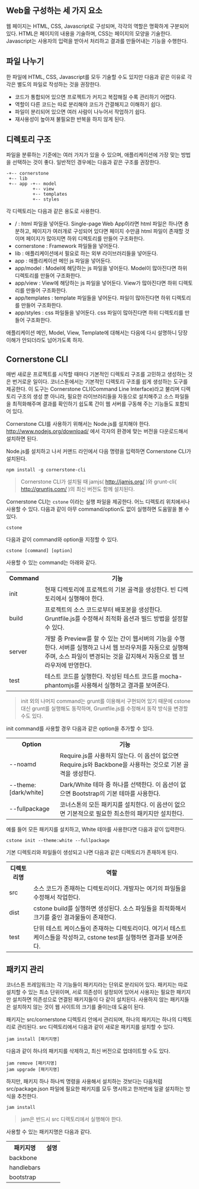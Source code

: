 <!--
{
	"id": 2,
	"title": "파일 구조",
	"outline": "웹 페이지는 HTML, CSS, Javascript로 구성되며, 각각의 역할은 명확하게 구분되어 있다. HTML은 페이지의 내용을 기술하며, CSS는 페이지의 모양을 기술한다. Javascript는 사용자의 입력을 받아서 처리하고 결과를 만들어내는 기능을 수행한다...",
	"tags": ["application"],
	"section": "애플리케이션 작성법",
	"order": [2, 1],
	"thumbnail": "2.1.01.file_structure.png"
}
-->

Web을 구성하는 세 가지 요소
-----------------------
웹 페이지는 HTML, CSS, Javascript로 구성되며, 각각의 역할은 명확하게 구분되어 있다. HTML은 페이지의 내용을 기술하며, CSS는 페이지의 모양을 기술한다. Javascript는 사용자의 입력을 받아서 처리하고 결과를 만들어내는 기능을 수행한다.

파일 나누기
---------

한 파일에 HTML, CSS, Javascript를 모두 기술할 수도 있지만 다음과 같은 이유로 각각은 별도의 파일로 작성하는 것을 권장한다.

- 코드가 통합되어 있으면 프로젝트가 커지고 복잡해질 수록 관리하기 어렵다.
- 역할이 다른 코드는 따로 분리해야 코드가 간결해지고 이해하기 쉽다.
- 파일이 분리되어 있으면 여러 사람이 나누어서 작업하기 쉽다.
- 재사용성이 높아져 불필요한 반복을 하지 않게 된다.

디렉토리 구조
-----------
파일을 분류하는 기준에는 여러 가지가 있을 수 있으며, 애플리케이션에 가장 맞는 방법을 선택하는 것이 좋다.
일반적인 경우에는 다음과 같은 구조를 권장한다.

```
-+-- cornerstone
 +-- lib
 +-- app -+-- model
          +-- view
          +-- templates
          +-- styles
```

각 디렉토리는 다음과 같은 용도로 사용한다.

- / : html 파일을 넣어둔다. Single-page Web App이라면 html 파일은 하나면 충분하고, 페이지가 여러개로 구성되어 있다면 페이지 수만큼 html 파일이 존재할 것이며 페이지가 많아지면 하위 디렉토리를 만들어 구조화한다.
- cornerstone : Framework 파일들을 넣어둔다.
- lib : 애플리케이션에서 필요로 하는 외부 라이브러리들을 넣어둔다.
- app : 애플리케이션 메인 js 파일을 넣어둔다.
- app/model : Model에 해당하는 js 파일을 넣어둔다. Model이 많아진다면 하위 디렉토리를 만들어 구조화한다.
- app/view : View에 해당하는 js 파일을 넣어둔다. View가 많아진다면 하위 디렉토리를 만들어 구조화한다.
- app/templates : template 파일들을 넣어둔다. 파일이 많아진다면 하위 디렉토리를 만들어 구조화한다.
- app/styles : css 파일들을 넣어둔다. css 파일이 많아진다면 하위 디렉토리를 만들어 구조화한다.

애플리케이션 메인, Model, View, Template에 대해서는 다음에 다시 설명하니 당장 이해가 안되더라도 넘어가도록 하자.

Cornerstone CLI
---------------
매번 새로운 프로젝트를 시작할 때마다 기본적인 디렉토리 구조를 고민하고 생성하는 것은 번거로운 일이다. 코너스톤에서는 기본적인 디렉토리 구조를 쉽게 생성하는 도구를 제공한다. 이 도구는 Cornerstone CLI(Command Line Interface)라고 불리며 디렉토리 구조의 생성 뿐 아니라, 필요한 라이브러리들을 자동으로 설치해주고 소스 파일들을 최적화해주며 결과를 확인하기 쉽도록 간이 웹 서버를 구동해 주는 기능들도 포함되어 있다.

Cornerstone CLI를 사용하기 위해서는 Node.js를 설치해야 한다. http://www.nodejs.org/download/ 에서 각자의 환경에 맞는 버전을 다운로드해서 설치하면 된다.

Node.js를 설치하고 나서 커맨드 라인에서 다음 명령을 입력하면 Cornerstone CLI가 설치된다.

```
npm install -g cornerstone-cli
```

> Cornerstone CLI가 설치될 때 jamjs( http://jamjs.org/ )와 grunt-cli( http://gruntjs.com/ )의 최신 버전도 함께 설치된다.

Cornerstone CLI는 `cstone` 이라는 실행 파일을 제공한다. 어느 디렉토리 위치에서나 사용할 수 있다. 다음과 같이 아무 command/option도 없이 실행하면 도움말을 볼 수 있다.

```
cstone
```

다음과 같이 command와 option을 지정할 수 있다.

```
cstone [command] [option]
```

사용할 수 있는 command는 아래와 같다.

<table class="table table-bordered">
	<tr>
		<th>Command</th>
		<th>기능</th>
	</tr>
	<tr>
		<td class="fixed_table">init</td>
		<td>현재 디렉토리에 프로젝트의 기본 골격을 생성한다. 빈 디렉토리에서 실행해야 한다.</td>
	</tr>
	<tr>
		<td class="fixed_table">build</td>
		<td>프로젝트의 소스 코드로부터 배포본을 생성한다. Gruntfile.js를 수정해서 최적화 옵션과 빌드 방법을 설정할 수 있다.</td>
	</tr>
	<tr>
		<td class="fixed_table">server</td>
		<td>개발 중 Preview를 할 수 있는 간이 웹서버의 기능을 수행한다. 서버를 실행하고 나서 웹 브라우저를 자동으로 실행해주며, 소스 파일이 변경되는 것을 감지해서 자동으로 웹 브라우저에 반영한다.</td>
	</tr>
	<tr>
		<td class="fixed_table">test</td>
		<td>테스트 코드를 실행한다. 작성된 테스트 코드를 mocha-phantomjs를 사용해서 실행하고 결과를 보여준다.</td>
	</tr>
</table>

> init 외의 나머지 command는 grunt를 이용해서 구현되어 있기 때문에 cstone 대신 grunt를 실행해도 동작하며, Gruntfile.js를 수정해서 동작 방식을 변경할 수도 있다.

init command를 사용할 경우 다음과 같은 option을 추가할 수 있다.

<table class="table table-bordered">
	<tr>
		<th>Option</th>
		<th>기능</th>
	</tr>
	<tr>
		<td class="fixed_table">--noamd</td>
		<td>Require.js를 사용하지 않는다. 이 옵션이 없으면 Require.js와 Backbone을 사용하는 것으로 기본 골격을 생성한다.</td>
	</tr>
	<tr>
		<td class="fixed_table">--theme:[dark/white]</td>
		<td>Dark/White 테마 중 하나를 선택한다. 이 옵션이 없으면 Bootstrap의 기본 테마를 사용한다.</td>
	</tr>
	<tr>
		<td class="fixed_table">--fullpackage</td>
		<td>코너스톤의 모든 패키지를 설치한다. 이 옵션이 없으면 기본적으로 필요한 최소한의 패키지만 설치한다.</td>
	</tr>
</table>

예를 들어 모든 패키지를 설치하고, White 테마를 사용한다면 다음과 같이 입력한다.

```
cstone init --theme:white --fullpackage
```

기본 디렉토리와 파일들이 생성되고 나면 다음과 같은 디렉토리가 존재하게 된다.

<table class="table table-bordered">
	<tr>
		<th>디렉토리명</th>
		<th>역할</th>
	</tr>
	<tr>
		<td class="fixed_table">src</td>
		<td>소스 코드가 존재하는 디렉토리이다. 개발자는 여기의 파일들을 수정해서 작업한다.</td>
	</tr>
	<tr>
		<td class="fixed_table">dist</td>
		<td>cstone build를 실행하면 생성된다. 소스 파일들을 최적화해서 크기를 줄인 결과물들이 존재한다.</td>
	</tr>
	<tr>
		<td class="fixed_table">test</td>
		<td>단위 테스트 케이스들이 존재하는 디렉토리이다. 여기서 테스트 케이스들을 작성하고, cstone test를 실행하면 결과를 보여준다.</td>
	</tr>
</table>

패키지 관리
--------
코너스톤 프레임워크는 각 기능들이 패키지라는 단위로 분리되어 있다. 패키지는 따로 설치할 수 있는 최소 단위이며, 서로 의존성이 설정되어 있어서 사용자는 필요한 패키지만 설치하면 의존성으로 연결된 패키지들이 다 같이 설치된다. 사용하지 않는 패키지들은 설치하지 않는 것이 웹 사이트의 크기를 줄이는데 도움이 된다.

패키지는 src/cornerstone 디렉토리 안에서 관리되며, 하나의 패키지는 하나의 디렉토리로 관리된다. src 디렉토리에서 다음과 같이 새로운 패키지를 설치할 수 있다.

```
jam install [패키지명]
```

다음과 같이 하나의 패키지를 삭제하고, 최신 버전으로 업데이트할 수도 있다.

```
jam remove [패키지명]
jam upgrade [패키지명]
```

하지만, 패키지 하나 하나씩 명령을 사용해서 설치하는 것보다는 다음처럼 src/package.json 파일에 필요한 패키지를 모두 명시하고 한꺼번에 일괄 설치하는 방식을 추천한다.

```
jam install
```

> jam은 반드시 src 디렉토리에서 실행해야 한다.

사용할 수 있는 패키지명은 다음과 같다.

<table class="table table-bordered">
	<tr>
		<th>패키지명</th>
		<th>설명</th>
	</tr>
	<tr>
		<td class="fixed_table">backbone</td>
		<td></td>
	</tr>
	<tr>
		<td class="fixed_table">handlebars</td>
		<td></td>
	</tr>
	<tr>
		<td class="fixed_table">bootstrap</td>
		<td></td>
	</tr>
</table>
